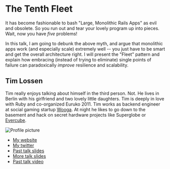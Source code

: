 # The Tenth Fleet

It has become fashionable to bash "Large, Monolithic Rails Apps" as
evil and obsolete. So you run out and tear your lovely program up 
into pieces. Wait, now you have *five* problems!

In this talk, I am going to debunk the above myth, and argue that
monolithic apps work (and especially scale) extremely well -- you 
just have to be smart and get the overall architecture right. I will
present the "Fleet" pattern and explain how embracing (instead of 
trying to eliminate) single points of failure can paradoxically 
*improve* resilience and scalability.

## Tim Lossen

Tim really enjoys talking about himself in the third person. Not. 
He lives in Berlin with his girlfriend and two lovely little daughters.
Tim is deeply in love with Ruby and co-organized Euruko 2011. 
Tim works as backend engineer at social gaming startup [Wooga](http://wooga.com). 
At night he likes to go down to the basement and hack on secret hardware 
projects like Superglobe or [Evercube](http://evercu.be).

![Profile picture](http://tim.lossen.de/tim.png)

- [My website](http://tim.lossen.de)
- [My twitter](https://twitter.com/#!/tlossen)
- [Past talk slides](http://www.slideshare.net/tim.lossen.de)
- [More talk slides](http://speakerdeck.com/u/tlossen)
- [Past talk video](http://vimeo.com/12610120)

